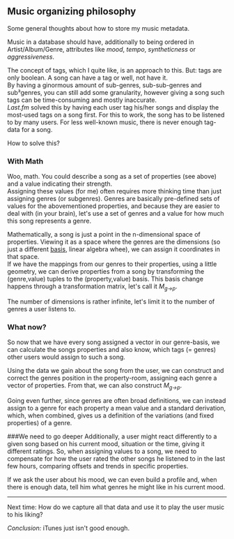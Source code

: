 Music organizing philosophy
---------------------------

Some general thoughts about how to store my music metadata.

Music in a database should have, additionally to being ordered in Artist/Album/Genre, attributes like _mood_, _tempo_,
_syntheticness_ or _aggressiveness_.

The concept of tags, which I quite like, is an approach to this. But: tags are only boolean.
A song can have a tag or well, not have it.  
By having a ginormous amount of sub-genres, sub-sub-genres and sub³genres, you can still add some granularity,
however giving a song such tags can be time-consuming and mostly inaccurate.  
_Last.fm_ solved this by having each user tag his/her songs and display the most-used tags on a song first.
For this to work, the song has to be listened to by many users.
For less well-known music, there is never enough tag-data for a song.

How to solve this?

### With Math
Woo, math. You could describe a song as a set of properties (see above) and a value indicating their strength.  
Assigning these values (for me) often requires more thinking time than just assigning genres (or subgenres).
Genres are basically pre-defined sets of values for the abovementioned properties, and because they are easier to deal with
(in your brain), let's use a set of genres and a value for how much this song represents a genre.

Mathematically, a song is just a point in the n-dimensional space of properties. Viewing it as a space where the genres
are the dimensions (so just a different [basis](http://en.wikipedia.org/wiki/Basis_%28linear_algebra%29), linear algebra whee),
we can assign it coordinates in that space.  
If we have the mappings from our genres to their properties, using a little geometry, we can
derive properties from a song by transforming the (genre,value) tuples to the (property,value) basis.
This basis change happens through a transformation matrix, let's call it _M<sub>g&rarr;p</sub>_.

The number of dimensions is rather infinite, let's limit it to the number of genres a user listens to.

### What now?
So now that we have every song assigned a vector in our genre-basis, we can calculate the songs properties and also know,
which tags (= genres) other users would assign to such a song.

Using the data we gain about the song from the user, we can construct and correct the genres position in the property-room,
assigning each genre a vector of properties. From that, we can also construct _M<sub>g&rarr;p</sub>_.

Going even further, since genres are often broad definitions, we can instead assign to a genre for each property a mean value and a standard derivation,
which, when combined, gives us a definition of the variations (and fixed properties) of a genre.

###We need to go deeper
Additionally, a user might react differently to a given song based on his current mood, situation or the time,
giving it different ratings. So, when assigning values to a song, we need to compensate for how the user rated the other songs
he listened to in the last few hours, comparing offsets and trends in specific properties.

If we ask the user about his mood, we can even build a profile and, when there is enough data, tell him what genres he might
like in his current mood.

---
Next time: How do we capture all that data and use it to play the user music to his liking?


_Conclusion:_ iTunes just isn't good enough.

